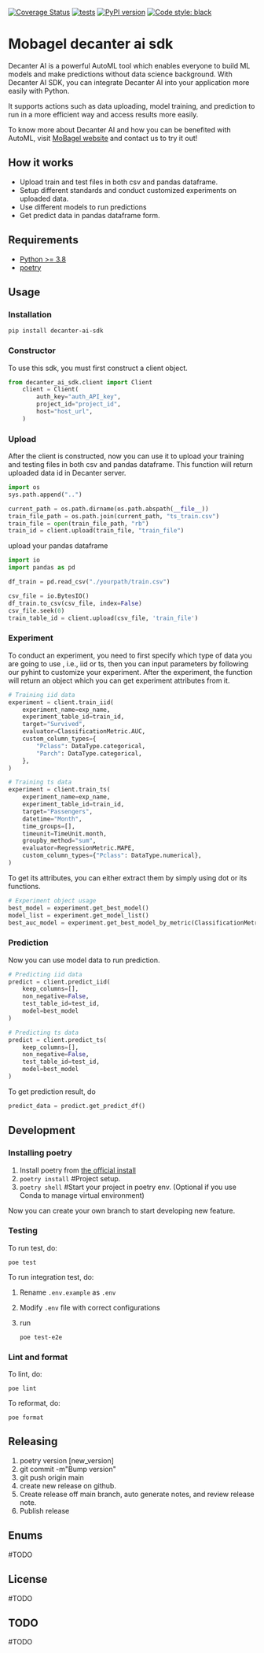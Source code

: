 [![Coverage Status](https://coveralls.io/repos/github/MoBagel/decanter-ai-sdk/badge.svg?branch=coveralls)](https://coveralls.io/github/MoBagel/decanter-ai-sdk?branch=coveralls)
[![tests](https://github.com/MoBagel/decanter-ai-sdk/workflows/main/badge.svg)](https://github.com/MoBagel/decanter-ai-sdk)
[![PyPI version](https://badge.fury.io/py/decanter-ai-sdk.svg)](https://badge.fury.io/py/decanter-ai-sdk)
[![Code style: black](https://img.shields.io/badge/code%20style-black-000000.svg)](https://github.com/psf/black)

# Mobagel decanter ai sdk

Decanter AI is a powerful AutoML tool which enables everyone to build ML models and make predictions without data science background. With Decanter AI SDK, you can integrate Decanter AI into your application more easily with Python.

It supports actions such as data uploading, model training, and prediction to run in a more efficient way and access results more easily.

To know more about Decanter AI and how you can be benefited with AutoML, visit [MoBagel website](https://mobagel.com/tw/) and contact us to try it out!

## How it works

- Upload train and test files in both csv and pandas dataframe.
- Setup different standards and conduct customized experiments on uploaded data.
- Use different models to run predictions
- Get predict data in pandas dataframe form.

## Requirements

- [Python >= 3.8](https://www.python.org/downloads/release/python-380/)
- [poetry](https://python-poetry.org/)

## Usage

### Installation

`pip install decanter-ai-sdk`

### Constructor

To use this sdk, you must first construct a client object.

```python
from decanter_ai_sdk.client import Client
    client = Client(
        auth_key="auth_API_key",
        project_id="project_id",
        host="host_url",
    )
```

### Upload

After the client is constructed, now you can use it to upload your training and testing files in both csv and pandas dataframe. This function will return uploaded data id in Decanter server.

```python
import os
sys.path.append("..")

current_path = os.path.dirname(os.path.abspath(__file__))
train_file_path = os.path.join(current_path, "ts_train.csv")
train_file = open(train_file_path, "rb")
train_id = client.upload(train_file, "train_file")
```

upload your pandas dataframe

```python
import io
import pandas as pd

df_train = pd.read_csv("./yourpath/train.csv")

csv_file = io.BytesIO()
df_train.to_csv(csv_file, index=False)
csv_file.seek(0)  
train_table_id = client.upload(csv_file, 'train_file')
```


### Experiment

To conduct an experiment, you need to first specify which type of data you are going to use , i.e., iid or ts, then you can input parameters by following our pyhint to customize your experiment.
After the experiment, the function will return an object which you can get experiment attributes from it.

```python
# Training iid data
experiment = client.train_iid(
    experiment_name=exp_name,
    experiment_table_id=train_id,
    target="Survived",
    evaluator=ClassificationMetric.AUC,
    custom_column_types={
        "Pclass": DataType.categorical,
        "Parch": DataType.categorical,
    },
)
```

```python
# Training ts data
experiment = client.train_ts(
    experiment_name=exp_name,
    experiment_table_id=train_id,
    target="Passengers",
    datetime="Month",
    time_groups=[],
    timeunit=TimeUnit.month,
    groupby_method="sum",
    evaluator=RegressionMetric.MAPE,
    custom_column_types={"Pclass": DataType.numerical},
)
```

To get its attributes, you can either extract them by simply using dot or its functions.

```python
# Experiment object usage
best_model = experiment.get_best_model()
model_list = experiment.get_model_list()
best_auc_model = experiment.get_best_model_by_metric(ClassificationMetric.AUC)
```

### Prediction

Now you can use model data to run prediction.

```python
# Predicting iid data
predict = client.predict_iid(
    keep_columns=[],
    non_negative=False,
    test_table_id=test_id,
    model=best_model
)
```

```python
# Predicting ts data
predict = client.predict_ts(
    keep_columns=[],
    non_negative=False,
    test_table_id=test_id,
    model=best_model
)
```

To get prediction result, do

```python
predict_data = predict.get_predict_df()
```

## Development

### Installing poetry

1. Install poetry from [the official install](https://python-poetry.org/docs/master/#installation)
2. `poetry install` #Project setup.
3. `poetry shell` #Start your project in poetry env. (Optional if you use Conda to manage virtual environment)

Now you can create your own branch to start developing new feature.

### Testing

To run test, do:

```
poe test
```

To run integration test, do:

1. Rename `.env.example` as `.env`
2. Modify `.env` file with correct configurations
3. run

   ```
   poe test-e2e
   ```

### Lint and format

To lint, do:

```
poe lint
```

To reformat, do:

```
poe format
```

## Releasing

1. poetry version [new_version]
2. git commit -m"Bump version"
3. git push origin main
4. create new release on github.
5. Create release off main branch, auto generate notes, and review release note.
6. Publish release

## Enums

#TODO

## License

#TODO

## TODO

#TODO
